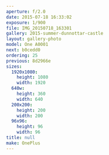 ```yaml
---
aperture: f/2.0
date: 2015-07-18 16:33:02
exposure: 1/900
file: IMG_20150718_163301
gallery: 2015-summer-dunnottar-castle
layout: gallery-photo
model: One A0001
next: b0cedd0
ordering: 25
previous: 8d2966e
sizes:
  1920x1080:
    height: 1080
    width: 1920
  640w:
    height: 360
    width: 640
  200x200:
    height: 200
    width: 200
  96x96:
    height: 96
    width: 96
title: null
make: OnePlus
---
```

